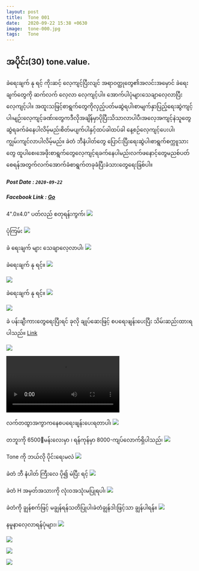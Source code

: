 ```yaml
---
layout: post
title:  Tone 001
date:   2020-09-22 15:38 +0630
image:  tone-000.jpg
tags:   Tone
---
```

## အပိုင်း(30) tone.value.
 ခဲရေးချက် နု ရင့် ကိုးဆင့် လေ့ကျင့်ပြီးလျင် အရာဝတ္ထုတွေ၏အလင်းအမှောင် ခဲရေးချက်တွေကို ဆက်လက် လေ့လာ လေ့ကျင့်ပါ။ အောက်ပါပုံများသေချာလေ့လာပြီး လေ့ကျင့်ပါ။ အထူးသဖြင့်စာရွက်တွေကိုလှည့်ပတ်မဆွဲရပါ၊စာမျက်နှာပြည့်ရေးဆွဲကျင့်ပါ၊မျဉ်းလေ့ကျင့်ခဏ်းတွေကဒီလိုအချိန်မှာပိုပြီးသိသာလာပါပီ၊အလေ့အကျင့်နဲသူတွေဆွဲရခက်ခဲနေပါလိမ့်မည်၊စိတ်မပျက်ပါနှင့်ထပ်ခါထပ်ခါ နေ့စဉ်လေ့ကျင့်ပေးပါ၊ကျွမ်းကျင်လာပါလိမ့်မည်။ ခဲတံ ဘီနံပါတ်တွေ ပြောင်းပြီးရေးဆွဲပါ၊စာရွက်စက္ကူသားတွေ ထူပါစေ၊အေဖိုးစာရွက်တွေလေ့ကျင့်ရခက်နေပါမည်၊လက်ဖနောင့်တွေမညစ်ပတ်စေရန်အတွက်လက်အောက်ခံစာရွက်တခုခံပြီးခဲသားတွေရေးခြစ်ပါ။
##### Post Date : `2020-09-22`
##### Facebook Link : [Go](https://www.facebook.com/groups/243207936740930/posts/266026057792451/)

4".0x4.0" ပတ်လည် စတုရန်းကွက်၊
![]({{site.baseurl}}/img/tone-000/01.jpg)

ပုံကြမ်း
![]({{site.baseurl}}/img/tone-000/02.jpg)

ခဲ ရေးချက် များ သေချာလေ့လာပါ၊
![]({{site.baseurl}}/img/tone-000/03.jpg)

ခဲရေးချက် နု ရင့်။
![]({{site.baseurl}}/img/tone-000/04.jpg)

![]({{site.baseurl}}/img/tone-000/05.jpg)

ခဲရေးချက် နု ရင့်။
![]({{site.baseurl}}/img/tone-000/06.jpg)

![]({{site.baseurl}}/img/tone-000/07.jpg)

ခဲ ပန်းချီးကားတွေရေးပြီးရင် ခုလို ချုပ်ဆေးဖြင့် စပရေးဖျန်းပေးပြီး သိမ်းဆည်းထားရပါသည်။
[Link](https://www.facebook.com/100005588328058/videos/pcb.266026057792451/1558066511056278)

![]({{site.baseurl}}/img/tone-000/08.jpg)

![]({{site.baseurl}}/img/tone-000/08.mp4)

လက်တထွာအကွာကနေစပရေးဖျန်းပေးရတာပါ၊
![]({{site.baseurl}}/img/tone-000/09.jpg)

တဘူးကို 6500့မန်းလေးမှာ ၊ ရန်ကုန်မှာ 8000-ကျပ်လောက်ရှိပါသည်၊
![]({{site.baseurl}}/img/tone-000/10.jpg)

Tone ကို ဘယ်လို ပိုင်းရေးမလဲ
![]({{site.baseurl}}/img/tone-000/11.jpg)

ခဲတံ ဘီ နံပါတ် ကြီးလေ ပို၍ မဲပြီး ရင့်
![]({{site.baseurl}}/img/tone-000/12.jpg)

ခဲတံ H အမှတ်အသားကို လုံးဝအသုံးမပြုရပါ၊
![]({{site.baseurl}}/img/tone-000/13.jpg)

ခဲတံကို ချွန်စက်ဖြင့် မချွန်ရန်သတိပြုပါ၊ခဲတံချွန်ဒါးဖြင့်သာ ချွန်ပါရန်။
![]({{site.baseurl}}/img/tone-000/14.jpg)

နမူနာလေ့လာရန်ပုံများ၊
![]({{site.baseurl}}/img/tone-000/15.jpg)

![]({{site.baseurl}}/img/tone-000/16.jpg)

![]({{site.baseurl}}/img/tone-000/17.jpg)

![]({{site.baseurl}}/img/tone-000/18.jpg)



